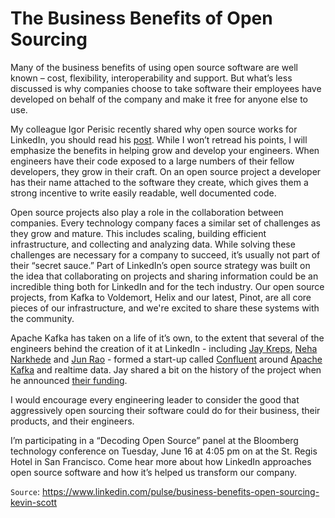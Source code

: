 # The Business Benefits of Open Sourcing

Many of the business benefits of using open source software are well known – cost, flexibility, interoperability and support. But what’s less discussed is why companies choose to take software their employees have developed on behalf of the company and make it free for anyone else to use.

My colleague Igor Perisic recently shared why open source works for LinkedIn, you should read his [post](http://engineering.linkedin.com/open-source/why-open-source-works-linkedin). While I won’t retread his points, I will emphasize the benefits in helping grow and develop your engineers. When engineers have their code exposed to a large numbers of their fellow developers, they grow in their craft. On an open source project a developer has their name attached to the software they create, which gives them a strong incentive to write easily readable, well documented code.

Open source projects also play a role in the collaboration between companies. Every technology company faces a similar set of challenges as they grow and mature. This includes scaling, building efficient infrastructure, and collecting and analyzing data. While solving these challenges are necessary for a company to succeed, it’s usually not part of their “secret sauce.” Part of LinkedIn’s open source strategy was built on the idea that collaborating on projects and sharing information could be an incredible thing both for LinkedIn and for the tech industry. Our open source projects, from Kafka to Voldemort, Helix and our latest, Pinot, are all core pieces of our infrastructure, and we're excited to share these systems with the community.

Apache Kafka has taken on a life of it’s own, to the extent that several of the engineers behind the creation of it at LinkedIn - including [Jay Kreps](https://www.linkedin.com/in/jaykreps), [Neha Narkhede](https://www.linkedin.com/in/nehanarkhede) and [Jun Rao](https://www.linkedin.com/in/junrao) - formed a start-up called [Confluent](http://confluent.io/) around [Apache Kafka](http://kafka.apache.org/) and realtime data. Jay shared a bit on the history of the project when he announced [their funding](https://www.linkedin.com/pulse/20141106180403-2945786-announcing-confluent-a-company-for-apache-kafka-and-realtime-data?trk=prof-post).

I would encourage every engineering leader to consider the good that aggressively open sourcing their software could do for their business, their products, and their engineers.

I’m participating in a “Decoding Open Source” panel at the Bloomberg technology conference on Tuesday, June 16 at 4:05 pm on at the St. Regis Hotel in San Francisco. Come hear more about how LinkedIn approaches open source software and how it’s helped us transform our company.

`Source`: https://www.linkedin.com/pulse/business-benefits-open-sourcing-kevin-scott

